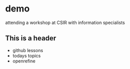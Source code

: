 # demo
attending a workshop at CSIR with information specialists

## This is a header

- github lessons
- todays topics
- openrefine


